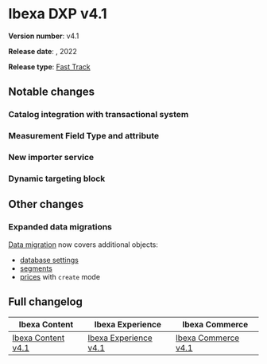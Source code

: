 # Ibexa DXP v4.1

**Version number**: v4.1

**Release date**: , 2022

**Release type**: [Fast Track](../community_resources/release_process.md#release-process)

## Notable changes

### Catalog integration with transactional system


### Measurement Field Type and attribute


### New importer service


### Dynamic targeting block


## Other changes


### Expanded data migrations

[Data migration](../guide/data_migration/data_migration.md) now covers additional objects:

- [database settings](../guide/data_migration/importing_data.md#settings)
- [segments](../guide/data_migration/importing_data.md#segments)
- [prices](../guide/data_migration/importing_data.md#prices) with `create` mode

## Full changelog

| Ibexa Content  | Ibexa Experience  | Ibexa Commerce |
|--------------|------------|------------|
| [Ibexa Content v4.1](https://github.com/ibexa/content/releases/tag/v4.1.0) | [Ibexa Experience v4.1](https://github.com/ibexa/experience/releases/tag/v4.1.0) | [Ibexa Commerce v4.1](https://github.com/ibexa/commerce/releases/tag/v4.1.0)

